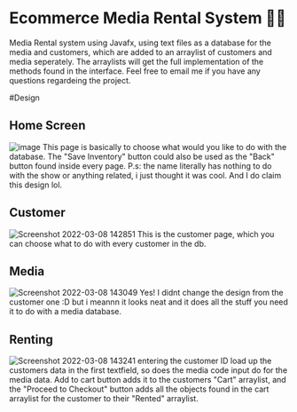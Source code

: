 # Ecommerce Media Rental System 👨‍💻
Media Rental system using Javafx, using text files as a database for the media and customers, which are added to an arraylist of customers and media seperately. The arraylists will get the full implementation of the methods found in the interface. 
Feel free to email me if you have any questions regardeing the project.

#Design
## Home Screen
![image](https://user-images.githubusercontent.com/73076057/157237882-9a87942e-d1bf-4c18-be1d-d049ad867afd.png)
This page is basically to choose what would you like to do with the database. The "Save Inventory" button could also be used as the "Back" button found inside every page.
P.s: the name literally has nothing to do with the show or anything related, i just thought it was cool. And I do claim this design lol.
## Customer
![Screenshot 2022-03-08 142851](https://user-images.githubusercontent.com/73076057/157238359-85fe78cb-a04b-45ec-b246-1c9d5766df02.png)
This is the customer page, which you can choose what to do with every customer in the db.
## Media
![Screenshot 2022-03-08 143049](https://user-images.githubusercontent.com/73076057/157238584-d1c4e427-469a-415f-b575-99656351d467.png)
Yes! I didnt change the design from the customer one :D but i meannn it looks neat and it does all the stuff you need it to do with a media database.
## Renting 
![Screenshot 2022-03-08 143241](https://user-images.githubusercontent.com/73076057/157238843-f270bdde-4550-415c-8717-6c9c20e26f02.png)
entering the customer ID load up the customers data in the first textfield, so does the media code input do for the media data. Add to cart button adds it to the customers "Cart" arraylist, and the "Proceed to Checkout" button adds all the objects found in the cart arraylist for the customer to their "Rented" arraylist.

